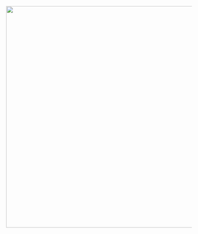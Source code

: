 <img align="center" width="100%">
  <img src="https://media1.tenor.com/m/YV1LR_Vx0bIAAAAC/dario-dario-moccia.gif" width="600" />
</p>
